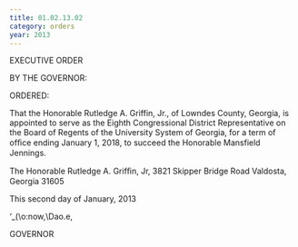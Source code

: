 ```yaml
---
title: 01.02.13.02
category: orders
year: 2013
---
```

 

EXECUTIVE ORDER

BY THE GOVERNOR:

ORDERED:

That the Honorable Rutledge A. Griffin, Jr., of Lowndes County,
Georgia, is appointed to serve as the Eighth Congressional District
Representative on the Board of Regents of the University System of
Georgia, for a term of ofﬁce ending January 1, 2018, to succeed the
Honorable Mansfield Jennings.

The Honorable Rutledge A. Grifﬁn, Jr,
3821 Skipper Bridge Road
Valdosta, Georgia 31605

This second day of January, 2013

‘_(\o:now,\Dao.e,

GOVERNOR

